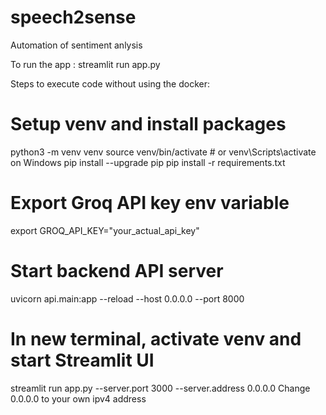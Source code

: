 # speech2sense
Automation of sentiment anlysis 

To run the app : streamlit run app.py


Steps to execute code without using the docker:

# Setup venv and install packages
python3 -m venv venv
source venv/bin/activate     # or venv\Scripts\activate on Windows
pip install --upgrade pip
pip install -r requirements.txt

# Export Groq API key env variable
export GROQ_API_KEY="your_actual_api_key"

# Start backend API server
uvicorn api.main:app --reload --host 0.0.0.0 --port 8000

# In new terminal, activate venv and start Streamlit UI

 streamlit run app.py --server.port 3000 --server.address 0.0.0.0
 Change 0.0.0.0 to your own ipv4 address
 